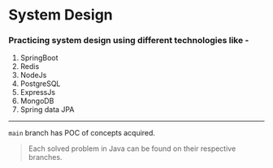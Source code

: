 # System Design 
### Practicing system design using different technologies like -
1. SpringBoot
2. Redis
3. NodeJs
4. PostgreSQL
5. ExpressJs
6. MongoDB
7. Spring data JPA
---

`main` branch has POC of concepts acquired.

>Each solved problem in Java can be found on their respective branches.
